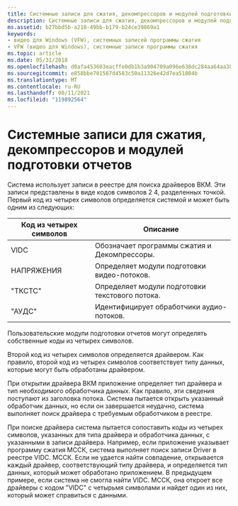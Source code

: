 ```yaml
---
title: Системные записи для сжатия, декомпрессоров и модулей подготовки отчетов
description: Системные записи для сжатия, декомпрессоров и модулей подготовки отчетов
ms.assetid: b27bbd5b-a218-49bb-b179-b24ce39869a1
keywords:
- видео для Windows (VFW), системных записей программы сжатия
- VFW (видео для Windows), системные записи программы сжатия
ms.topic: article
ms.date: 05/31/2018
ms.openlocfilehash: d0afa453603eacffe0db1b3a904709a096e638dc284aa64aa388968a0e555c33
ms.sourcegitcommit: e858bbe701567d4583c50a11326e42d7ea51804b
ms.translationtype: MT
ms.contentlocale: ru-RU
ms.lasthandoff: 08/11/2021
ms.locfileid: "119892564"
---
```

# <a name="system-entries-for-compressors-decompressors-and-renderers"></a>Системные записи для сжатия, декомпрессоров и модулей подготовки отчетов

Система использует записи в реестре для поиска драйверов ВКМ. Эти записи представлены в виде кодов символов 2 4, разделенных точкой. Первый код из четырех символов определяется системой и может быть одним из следующих:



| Код из четырех символов | Описание                               |
|---------------------|-------------------------------------------|
| VIDC              | Обозначает программы сжатия и Декомпрессоры. |
| НАПРЯЖЕНИЯ              | Определяет модули подготовки видео-потоков.        |
| "ТКСТС"              | Определяет модули подготовки текстового потока.         |
| "АУДС"              | Идентифицирует обработчики аудио-потоков.         |



 

Пользовательские модули подготовки отчетов могут определять собственные коды из четырех символов.

Второй код из четырех символов определяется драйвером. Как правило, второй код из четырех символов соответствует типу данных, которые могут быть обработаны драйвером.

При открытии драйвера ВКМ приложение определяет тип драйвера и тип необходимого обработчика данных. Как правило, эти сведения поступают из заголовка потока. Система пытается открыть указанный обработчик данных, но если он завершается неудачно, система выполняет поиск драйвера с требуемым обработчиком в реестре.

При поиске драйвера система пытается сопоставить коды из четырех символов, указанных для типа драйвера и обработчика данных, с указанными в записи драйвера. Например, если приложение указывает программу сжатия МССК, система выполняет поиск записи Driver в реестре VIDC. МССК. Если не удается найти совпадение, открывается каждый драйвер, соответствующий типу драйвера, и определяется тип данных, который может обработано приложением. В предыдущем примере, если система не смогла найти VIDC. МССК, она откроет все драйверы с кодом "VIDC" с четырьмя символами и найдет один из них, который может справиться с данными.

 

 




